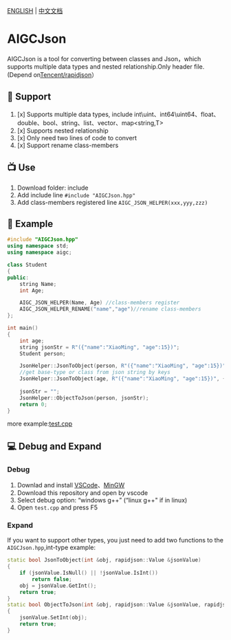 [ENGLISH](https://github.com/yaronzz/AIGCJson) | [中文文档](https://github.com/yaronzz/AIGCJson/blob/master/README_CN.md)

# AIGCJson
AIGCJson is a tool for converting between classes and Json，which supports multiple data types and nested relationship.Only header file.(Depend on[Tencent/rapidjson](https://github.com/Tencent/rapidjson)）

## 🍟 Support
1. [x] Supports multiple data types, include int\uint、int64\uint64、float、double、bool、string、list、vector、map<string,T>
2. [x] Supports nested relationship
3. [x] Only need two lines of code to convert
4. [x] Support rename class-members

## 📺 Use
1. Download folder: include
2. Add include line `#include "AIGCJson.hpp"`
3. Add class-members registered line `AIGC_JSON_HELPER(xxx,yyy,zzz)` 
   
## 🤖 Example
```cpp
#include "AIGCJson.hpp"
using namespace std;
using namespace aigc;

class Student
{
public:
    string Name;
    int Age;

    AIGC_JSON_HELPER(Name, Age) //class-members register
    AIGC_JSON_HELPER_RENAME("name","age")//rename class-members
};

int main()
{
    int age;
    string jsonStr = R"({"name":"XiaoMing", "age":15})";
    Student person;

    JsonHelper::JsonToObject(person, R"({"name":"XiaoMing", "age":15})");
    //get base-type or class from json string by keys
    JsonHelper::JsonToObject(age, R"({"name":"XiaoMing", "age":15})", {"age"});
    
    jsonStr = "";
    JsonHelper::ObjectToJson(person, jsonStr);
    return 0;
}
```
more example:[test.cpp](https://github.com/yaronzz/AIGCJson/blob/master/test.cpp)

## 💻 Debug and Expand

### **Debug**
1. Downlad and install [VSCode](https://code.visualstudio.com/)、[MinGW](http://www.mingw.org/)
2. Download this repository and open by vscode
3. Select debug option: “windows g++” (“linux g++" if in linux)
4. Open `test.cpp` and press F5

### **Expand**
If you want to support other types, you just need to add two functions to the `AIGCJson.hpp`,int-type example:
```cpp
static bool JsonToObject(int &obj, rapidjson::Value &jsonValue)
{
    if (jsonValue.IsNull() || !jsonValue.IsInt())
        return false;
    obj = jsonValue.GetInt();
    return true;
}
static bool ObjectToJson(int &obj, rapidjson::Value &jsonValue, rapidjson::Document::AllocatorType &allocator)
{
    jsonValue.SetInt(obj);
    return true;
}
```